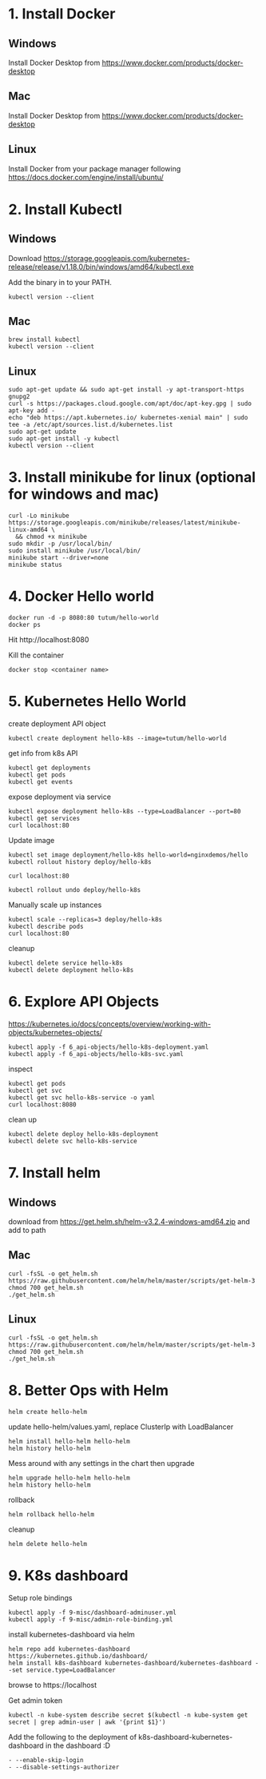 # 1. Install Docker

## Windows

Install Docker Desktop from https://www.docker.com/products/docker-desktop

## Mac

Install Docker Desktop from https://www.docker.com/products/docker-desktop

## Linux

Install Docker from your package manager following https://docs.docker.com/engine/install/ubuntu/

# 2. Install Kubectl


## Windows

Download https://storage.googleapis.com/kubernetes-release/release/v1.18.0/bin/windows/amd64/kubectl.exe

Add the binary in to your PATH.

```
kubectl version --client
```

## Mac

```
brew install kubectl 
kubectl version --client
```

## Linux

````
sudo apt-get update && sudo apt-get install -y apt-transport-https gnupg2
curl -s https://packages.cloud.google.com/apt/doc/apt-key.gpg | sudo apt-key add -
echo "deb https://apt.kubernetes.io/ kubernetes-xenial main" | sudo tee -a /etc/apt/sources.list.d/kubernetes.list
sudo apt-get update
sudo apt-get install -y kubectl
kubectl version --client
````

# 3. Install minikube for linux (optional for windows and mac)

```
curl -Lo minikube https://storage.googleapis.com/minikube/releases/latest/minikube-linux-amd64 \
  && chmod +x minikube
sudo mkdir -p /usr/local/bin/
sudo install minikube /usr/local/bin/
minikube start --driver=none
minikube status
```


# 4. Docker Hello world

```
docker run -d -p 8080:80 tutum/hello-world
docker ps
```

Hit http://localhost:8080

Kill the container 

```
docker stop <container name>
```


# 5. Kubernetes Hello World

create deployment API object
```
kubectl create deployment hello-k8s --image=tutum/hello-world
```
get info from k8s API
```
kubectl get deployments
kubectl get pods
kubectl get events
```

expose deployment via service
```
kubectl expose deployment hello-k8s --type=LoadBalancer --port=80
kubectl get services
curl localhost:80
```

Update image

```
kubectl set image deployment/hello-k8s hello-world=nginxdemos/hello
kubectl rollout history deploy/hello-k8s

curl localhost:80

kubectl rollout undo deploy/hello-k8s
```

Manually scale up instances

```
kubectl scale --replicas=3 deploy/hello-k8s
kubectl describe pods
curl localhost:80

```

cleanup 
```
kubectl delete service hello-k8s
kubectl delete deployment hello-k8s
```

#  6. Explore API Objects

https://kubernetes.io/docs/concepts/overview/working-with-objects/kubernetes-objects/

```
kubectl apply -f 6_api-objects/hello-k8s-deployment.yaml
kubectl apply -f 6_api-objects/hello-k8s-svc.yaml
```

inspect
```
kubectl get pods
kubectl get svc
kubectl get svc hello-k8s-service -o yaml
curl localhost:8080
```

clean up

```
kubectl delete deploy hello-k8s-deployment
kubectl delete svc hello-k8s-service
```

# 7. Install helm

## Windows

download from https://get.helm.sh/helm-v3.2.4-windows-amd64.zip and add to path

## Mac

```
curl -fsSL -o get_helm.sh https://raw.githubusercontent.com/helm/helm/master/scripts/get-helm-3
chmod 700 get_helm.sh
./get_helm.sh
```

## Linux

```
curl -fsSL -o get_helm.sh https://raw.githubusercontent.com/helm/helm/master/scripts/get-helm-3
chmod 700 get_helm.sh
./get_helm.sh
```

# 8. Better Ops with Helm

```
helm create hello-helm
```

update hello-helm/values.yaml, replace ClusterIp with LoadBalancer

```
helm install hello-helm hello-helm
helm history hello-helm
```

Mess around with any settings in the chart then upgrade

``` 
helm upgrade hello-helm hello-helm
helm history hello-helm
```

rollback
```
helm rollback hello-helm
```

cleanup 

```
helm delete hello-helm
```

# 9. K8s dashboard

Setup role bindings
```
kubectl apply -f 9-misc/dashboard-adminuser.yml
kubectl apply -f 9-misc/admin-role-binding.yml
```
install kubernetes-dashboard via helm
```
helm repo add kubernetes-dashboard https://kubernetes.github.io/dashboard/
helm install k8s-dashboard kubernetes-dashboard/kubernetes-dashboard --set service.type=LoadBalancer
```
browse to https://localhost

Get admin token

```
kubectl -n kube-system describe secret $(kubectl -n kube-system get secret | grep admin-user | awk '{print $1}')
```


Add the following to the deployment of k8s-dashboard-kubernetes-dashboard in the dashboard :D
```
- --enable-skip-login
- --disable-settings-authorizer  
```
